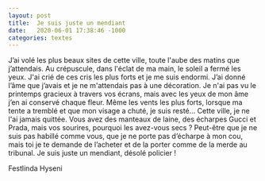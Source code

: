 ```yaml
---
layout: post
title:  Je suis juste un mendiant
date:   2020-06-01 17:38:46 -1000
categories: textes
---
```

J’ai volé les plus beaux sites de cette ville, toute l'aube des matins que j’attendais.
Au crépuscule, dans l'éclat de ma main, le soleil a fermé les yeux. J'ai crié de ces cris les plus forts et je me suis endormi. J’ai donné l’âme que j’avais et je ne m'attendais pas à une décoration. Je n'ai pas vu le printemps gracieux à travers vos écrans, mais avec les yeux de mon âme j’en ai conservé chaque fleur. Même les vents les plus forts, lorsque ma tente a tremblé et que mon visage a chuté, je suis resté... Cette ville, je ne l'ai jamais quittée. Vous avez des manteaux de laine, des écharpes Gucci et Prada, mais vos sourires, pourquoi les avez-vous secs ? Peut-être que je ne suis pas habillé comme vous, que je ne porte pas d’écharpe à mon cou, mais toi je te demande de l’acheter et de la porter comme de la merde au tribunal. Je suis juste un mendiant, désolé policier !

Festlinda Hyseni
